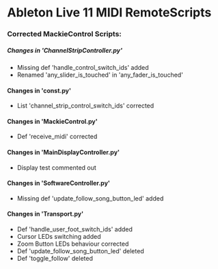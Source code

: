 # Ableton Live 11 MIDI RemoteScripts

### Corrected MackieControl Scripts:

##### Changes in 'ChannelStripController.py'

* Missing def 'handle_control_switch_ids' added
* Renamed 'any_slider_is_touched' in 'any_fader_is_touched'

#### Changes in 'const.py'

* List 'channel_strip_control_switch_ids' corrected

#### Changes in 'MackieControl.py'

* Def 'receive_midi' corrected

#### Changes in 'MainDisplayController.py'

* Display test commented out

#### Changes in 'SoftwareController.py'

* Missing def 'update_follow_song_button_led' added

#### Changes in 'Transport.py'

* Def 'handle_user_foot_switch_ids' added
* Cursor LEDs switching added
* Zoom Button LEDs behaviour corrected
* Def 'update_follow_song_button_led' deleted
* Def 'toggle_follow' deleted

